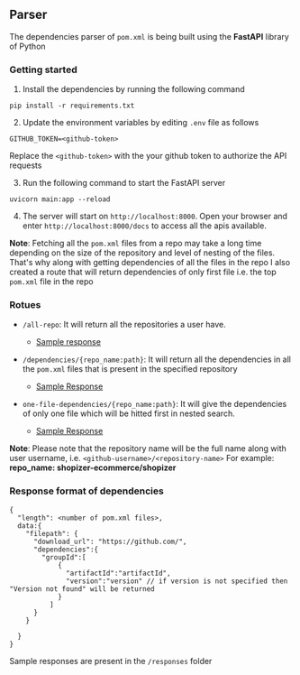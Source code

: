 ## Parser

The dependencies parser of `pom.xml` is being built using the **FastAPI** library of Python

### Getting started

1. Install the dependencies by running the following command

```
pip install -r requirements.txt
```

2. Update the environment variables by editing `.env` file as follows

```
GITHUB_TOKEN=<github-token>
```

Replace the `<github-token>` with the your github token to authorize the API requests

3. Run the following command to start the FastAPI server

```
uvicorn main:app --reload
```

4. The server will start on `http://localhost:8000`. Open your browser and enter `http://localhost:8000/docs` to access all the apis available.

**Note**:
Fetching all the `pom.xml` files from a repo may take a long time depending on the size of the repository and level of nesting of the files. That's why along with getting dependencies of all the files in the repo I also created a route that will return dependencies of only first file i.e. the top `pom.xml` file in the repo

### Rotues

- `/all-repo`: It will return all the repositories a user have.

  - [Sample response](./responses/all-repo.json) <!-- Few repo has beed removed from responses -->

- `/dependencies/{repo_name:path}`: It will return all the dependencies in all the `pom.xml` files that is present in the specified repository

  - [Sample Response](./responses/dependencies.json)

- `one-file-dependencies/{repo_name:path}`: It will give the dependencies of only one file which will be hitted first in nested search.
  - [Sample Response](./responses/one-file-dependencies.json)

**Note**: Please note that the repository name will be the full name along with user username, i.e. `<github-username>/<repository-name>` For example:
**repo_name: shopizer-ecommerce/shopizer**

### Response format of dependencies

```
{
  "length": <number of pom.xml files>,
  data:{
    "filepath": {
      "download_url": "https://github.com/",
      "dependencies":{
        "groupId":[
            {
              "artifactId":"artifactId",
              "version":"version" // if version is not specified then "Version not found" will be returned
            }
          ]
      }
    }

  }
}

```

Sample responses are present in the `/responses` folder
